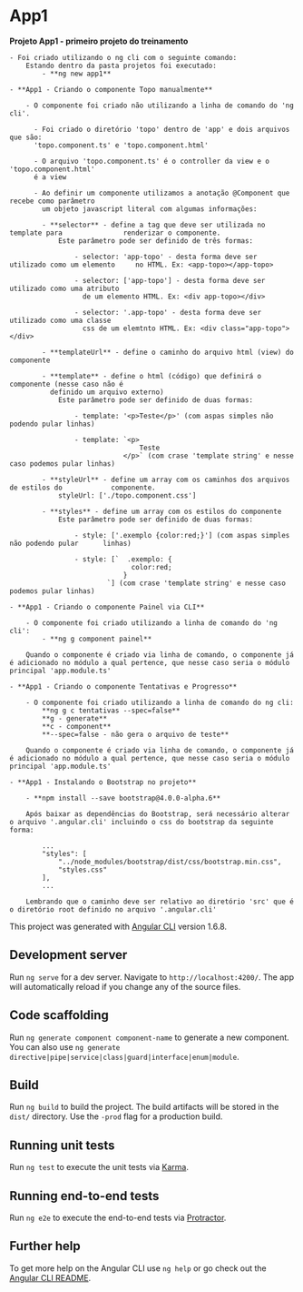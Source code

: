 # App1

**Projeto App1 - primeiro projeto do treinamento**

    - Foi criado utilizando o ng cli com o seguinte comando:
        Estando dentro da pasta projetos foi executado:
            - **ng new app1**

    - **App1 - Criando o componente Topo manualmente**

        - O componente foi criado não utilizando a linha de comando do 'ng cli'.

          - Foi criado o diretório 'topo' dentro de 'app' e dois arquivos que são:
          'topo.component.ts' e 'topo.component.html'

          - O arquivo 'topo.component.ts' é o controller da view e o 'topo.component.html'
          é a view

          - Ao definir um componente utilizamos a anotação @Component que recebe como parâmetro
            um objeto javascript literal com algumas informações:

            - **selector** - define a tag que deve ser utilizada no template para               renderizar o componente.
                Este parâmetro pode ser definido de três formas:

                    - selector: 'app-topo' - desta forma deve ser utilizado como um elemento     no HTML. Ex: <app-topo></app-topo>

                    - selector: ['app-topo'] - desta forma deve ser utilizado como uma atributo
                      de um elemento HTML. Ex: <div app-topo></div>

                    - selector: '.app-topo' - desta forma deve ser utilizado como uma classe
                      css de um elemtnto HTML. Ex: <div class="app-topo"></div>

            - **templateUrl** - define o caminho do arquivo html (view) do componente

            - **template** - define o html (código) que definirá o componente (nesse caso não é
              definido um arquivo externo)
                Este parâmetro pode ser definido de duas formas:

                    - template: '<p>Teste</p>' (com aspas simples não podendo pular linhas)

                    - template: `<p>
                                    Teste
                                </p>` (com crase 'template string' e nesse caso podemos pular linhas)

            - **styleUrl** - define um array com os caminhos dos arquivos de estilos do            componente.
                styleUrl: ['./topo.component.css']

            - **styles** - define um array com os estilos do componente
                Este parâmetro pode ser definido de duas formas:

                    - style: ['.exemplo {color:red;}'] (com aspas simples não podendo pular      linhas)

                    - style: [`  .exemplo: {
                                  color:red;
                                }     
                            `] (com crase 'template string' e nesse caso podemos pular linhas)

    - **App1 - Criando o componente Painel via CLI**

        - O componente foi criado utilizando a linha de comando do 'ng cli':
            - **ng g component painel**

        Quando o componente é criado via linha de comando, o componente já é adicionado no módulo a qual pertence, que nesse caso seria o módulo principal 'app.module.ts'

    - **App1 - Criando o componente Tentativas e Progresso**

        - O componente foi criado utilizando a linha de comando do ng cli:
            **ng g c tentativas --spec=false**
            **g - generate**
            **c - component**
            **--spec=false - não gera o arquivo de teste**

        Quando o componente é criado via linha de comando, o componente já é adicionado no módulo a qual pertence, que nesse caso seria o módulo principal 'app.module.ts'

    - **App1 - Instalando o Bootstrap no projeto**

        - **npm install --save bootstrap@4.0.0-alpha.6**

        Após baixar as dependências do Bootstrap, será necessário alterar o arquivo '.angular.cli' incluindo o css do bootstrap da seguinte forma:

            ...
            "styles": [
                "../node_modules/bootstrap/dist/css/bootstrap.min.css",
                "styles.css"
            ],
            ...

        Lembrando que o caminho deve ser relativo ao diretório 'src' que é o diretório root definido no arquivo '.angular.cli'

This project was generated with [Angular CLI](https://github.com/angular/angular-cli) version 1.6.8.

## Development server

Run `ng serve` for a dev server. Navigate to `http://localhost:4200/`. The app will automatically reload if you change any of the source files.

## Code scaffolding

Run `ng generate component component-name` to generate a new component. You can also use `ng generate directive|pipe|service|class|guard|interface|enum|module`.

## Build

Run `ng build` to build the project. The build artifacts will be stored in the `dist/` directory. Use the `-prod` flag for a production build.

## Running unit tests

Run `ng test` to execute the unit tests via [Karma](https://karma-runner.github.io).

## Running end-to-end tests

Run `ng e2e` to execute the end-to-end tests via [Protractor](http://www.protractortest.org/).

## Further help

To get more help on the Angular CLI use `ng help` or go check out the [Angular CLI README](https://github.com/angular/angular-cli/blob/master/README.md).
